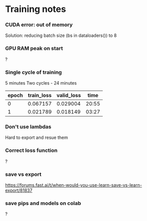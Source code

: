 # Training notes

### CUDA error: out of memory
Solution: reducing batch size (bs in dataloaders()) to 8

### GPU RAM peak on start 
?

### Single cycle of training
5 minutes
Two cycles - 24 minutes

| epoch  | train_loss | valid_loss |time|
| ------ | ---------- | ---------- | ---|
|0	     | 0.067157	  | 0.029004   | 20:55|
|1       | 0.021789	  | 0.018149   | 03:27|


### Don't use lambdas
Hard to export and resue them

### Correct loss function
?

### save vs export
https://forums.fast.ai/t/when-would-you-use-learn-save-vs-learn-export/81837

### save pips and models on colab
?